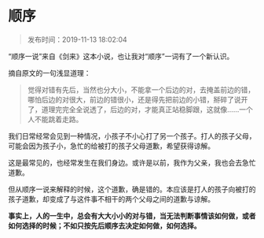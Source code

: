 # 顺序

> 发布时间：2019-11-13 18:02:04

“顺序一说”来自《剑来》这本小说，也让我对“顺序”一词有了一个新认识。

摘自原文的一句浅显道理：

> 觉得对错有先后，当然也分大小，不能拿一个后边的对，去掩盖前边的错，哪怕后边的对很大，前边的错很小，还是得先把前边的小错，掰碎了说开了，道理完完全全说透了，后边的对，才能真正站稳脚跟，这就像……一个人不能跳着走路。

我们日常经常会见到一种情况，小孩子不小心打了另一个孩子。打人的孩子父母，可能会因为孩子小，急忙的给被打的孩子父母道歉，希望获得谅解。

这是最常见的，也经常发生在我们身边。或许是以前，我作为父亲，我也会去急忙道歉。

但从顺序一说来解释的时候，这个道歉，确是错的。本应该是打人的孩子向被打的孩子道歉，却变成了与这件事不相干的两个父母之间的道歉与谅解。

**事实上，人的一生中，总会有大大小小的对与错，当无法判断事情该如何做，或者如何选择的时候；不如只按先后顺序去决定如何做，如何选择。**